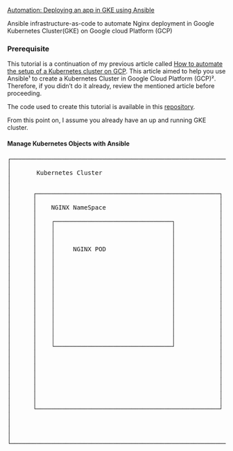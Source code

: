 [Automation: Deploying an app in GKE using Ansible](https://faun.pub/automation-deploying-an-app-in-gke-using-ansible-4b6687967ac3)


Ansible infrastructure-as-code to
automate Nginx deployment in Google
Kubernetes Cluster(GKE) on Google
cloud Platform (GCP)

### Prerequisite

This tutorial is a continuation of my previous article called [How to automate the setup of a Kubernetes cluster on GCP](https://faun.pub/how-to-automate-the-setup-of-a-kubernetes-cluster-on-gcp-e97918bf41de). This article aimed to help you use Ansible¹ to create a Kubernetes Cluster in Google Cloud Platform (GCP)². Therefore, if you didn’t do it already, review the mentioned article before proceeding.

The code used to create this tutorial is available in this [repository](https://github.com/rafaelmnatali/k8s-gcp).

From this point on, I assume you already have an up and running GKE cluster.



#### Manage Kubernetes Objects with Ansible





<pre>
┌───────────────────────────────────────────────────────────────────┐
│                                                                   │
│       Kubernetes Cluster                                          │
│                                                                   │
│                                                                   │
│      ┌──────────────────────────────────────────────────┐         │
│      │                                                  │         │
│      │    NGINX NameSpace                               │         │
│      │                                                  │         │
│      │    ┌────────────────────────────────┐            │         │
│      │    │                                │            │         │
│      │    │                                │            │         │
│      │    │                                │            │         │
│      │    │     NGINX POD                  │            │         │
│      │    │                                │            │         │
│      │    │                                │            │         │
│      │    │                                │            │         │
│      │    │                                │            │         │
│      │    │                                │            │         │
│      │    │                                │            │         │
│      │    │                                │            │         │
│      │    │                                │            │         │
│      │    │                                │            │         │
│      │    │                                │            │         │
│      │    │                                │            │         │
│      │    │                                │            │         │
│      │    │                                │            │         │
│      │    └────────────────────────────────┘            │         │
│      │                                                  │         │
│      │                                                  │         │
│      │                                                  │         │
│      │                                                  │         │
│      │                                                  │         │
│      │                                                  │         │
│      │                                                  │         │
│      │                                                  │         │
│      └──────────────────────────────────────────────────┘         │
│                                                                   │
│                                                                   │
│                                                                   │
│                                                                   │
└───────────────────────────────────────────────────────────────────┘
</pred>